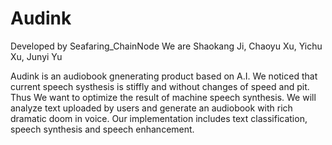 # Audink

Developed by Seafaring_ChainNode
We are Shaokang Ji, Chaoyu Xu, Yichu Xu, Junyi Yu

Audink is an audiobook gnenerating product based on A.I. We noticed that current speech systhesis is stiffly and without changes of speed and pit. Thus We want to optimize the result of machine speech synthesis. We will analyze text uploaded by users and generate an audiobook with rich dramatic doom in voice. Our implementation includes text classification, speech synthesis and speech enhancement.
